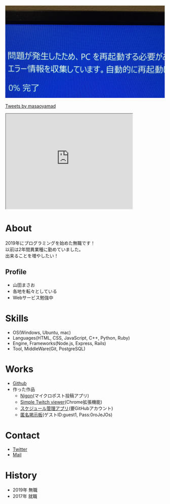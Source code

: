 ![ブルースクリーン](bluescreen.JPG)

<a class="twitter-timeline" data-width="400" data-height="600" data-theme="light" href="https://twitter.com/masaoyamad?ref_src=twsrc%5Etfw">Tweets by masaoyamad</a> <script async src="https://platform.twitter.com/widgets.js" charset="utf-8"></script>

<iframe src="https://www.openprocessing.org/sketch/902159/embed/" width="400" height="300"></iframe>

# About

2019年にプログラミングを始めた無職です！  
以前は2年間異業種に勤めていました。  
出来ることを増やしたい！

## Profile
- 山田まさお
- 各地を転々としている
- Webサービス勉強中

# Skills
- OS(Windows, Ubuntu, mac)
- Languages(HTML, CSS, JavaScript, C++, Python, Ruby)
- Engine, Frameworks(Node.js, Express, Rails)
- Tool, MiddleWare(Git, PostgreSQL)

# Works
- [Github](https://github.com/masaoyamada)
- 作った作品
  - [Nigon](https://lit-ridge-53203.herokuapp.com/)(マイクロポスト投稿アプリ)
  - [Simple Twitch viewer](https://chrome.google.com/webstore/detail/simple-twitch-viewer/dfpcnomecldfnncnldanilddcnpccnnf?hl=ja)(Chrome拡張機能)
  - [スケジュール管理アプリ](https://mighty-shore-05332.herokuapp.com/)(要GitHubアカウント)
  - [匿名掲示板](https://quiet-everglades-46274.herokuapp.com/posts)(ゲストID:guest1, Pass:0roJeJOs)

# Contact
- [Twitter](https://twitter.com/masaoyamad)
- [Mail](mailto:nagashima775@gmail.com)

# History
- 2019年 無職
- 2017年 就職
